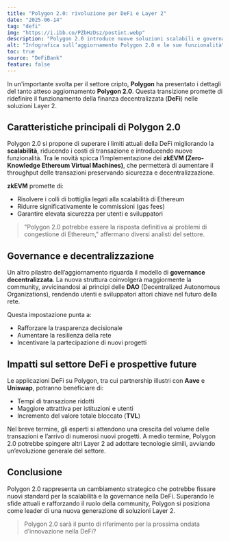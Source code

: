 ```yaml
---
title: "Polygon 2.0: rivoluzione per DeFi e Layer 2"
date: "2025-06-14"
tag: "defi"
img: "https://i.ibb.co/PZbHzDsz/postint.webp"
description: "Polygon 2.0 introduce nuove soluzioni scalabili e governance innovativa per la DeFi"
alt: "Infografica sull’aggiornamento Polygon 2.0 e le sue funzionalità"
toc: true
source: "DeFiBank"
feature: false
---
```


In un'importante svolta per il settore cripto, **Polygon** ha presentato i dettagli del tanto atteso aggiornamento **Polygon 2.0**. Questa transizione promette di ridefinire il funzionamento della finanza decentralizzata (**DeFi**) nelle soluzioni Layer 2.

## Caratteristiche principali di Polygon 2.0

Polygon 2.0 si propone di superare i limiti attuali della DeFi migliorando la **scalabilità**, riducendo i costi di transazione e introducendo nuove funzionalità. Tra le novità spicca l’implementazione dei **zkEVM (Zero-Knowledge Ethereum Virtual Machines)**, che permetterà di aumentare il throughput delle transazioni preservando sicurezza e decentralizzazione.

**zkEVM** promette di:

- Risolvere i colli di bottiglia legati alla scalabilità di Ethereum
- Ridurre significativamente le commissioni (gas fees)
- Garantire elevata sicurezza per utenti e sviluppatori

> "Polygon 2.0 potrebbe essere la risposta definitiva ai problemi di congestione di Ethereum," affermano diversi analisti del settore.

## Governance e decentralizzazione

Un altro pilastro dell’aggiornamento riguarda il modello di **governance decentralizzata**. La nuova struttura coinvolgerà maggiormente la community, avvicinandosi ai principi delle **DAO** (Decentralized Autonomous Organizations), rendendo utenti e sviluppatori attori chiave nel futuro della rete.

Questa impostazione punta a:

- Rafforzare la trasparenza decisionale
- Aumentare la resilienza della rete
- Incentivare la partecipazione di nuovi progetti

## Impatti sul settore DeFi e prospettive future

Le applicazioni DeFi su Polygon, tra cui partnership illustri con **Aave** e **Uniswap**, potranno beneficiare di:

- Tempi di transazione ridotti
- Maggiore attrattiva per istituzioni e utenti
- Incremento del valore totale bloccato (**TVL**)

Nel breve termine, gli esperti si attendono una crescita del volume delle transazioni e l’arrivo di numerosi nuovi progetti. A medio termine, Polygon 2.0 potrebbe spingere altri Layer 2 ad adottare tecnologie simili, avviando un’evoluzione generale del settore.

## Conclusione

Polygon 2.0 rappresenta un cambiamento strategico che potrebbe fissare nuovi standard per la scalabilità e la governance nella DeFi. Superando le sfide attuali e rafforzando il ruolo della community, Polygon si posiziona come leader di una nuova generazione di soluzioni Layer 2.

> Polygon 2.0 sarà il punto di riferimento per la prossima ondata d’innovazione nella DeFi?